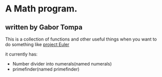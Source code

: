 A Math program.
==============
written by Gabor Tompa
------------------------------
This is a collection of functions and other useful things when you want to do something like [project Euler](https://projecteuler.net/archives)

it currently has:

 - Number divider into numerals(named numerals)
 - primefinder(named primefinder)
